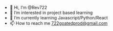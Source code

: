 - 👋 Hi, I’m @Rev722
- 👀 I’m interested in project based learning
- 🌱 I’m currently learning Javascript/Python/React
- 📫 How to reach me 722goatedprod@gmail.com
<!---
Rev722/Rev722 is a ✨ special ✨ repository because its `README.md` (this file) appears on your GitHub profile.
You can click the Preview link to take a look at your changes.
--->
